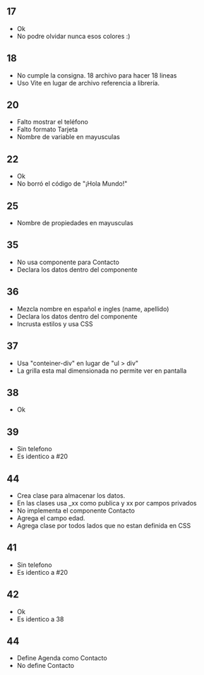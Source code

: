 ## 17
* Ok
* No podre olvidar nunca esos colores :)

## 18
* No cumple la consigna. 18 archivo para hacer 18 lineas
* Uso Vite en lugar de archivo referencia a librería.

## 20
* Falto mostrar el teléfono
* Falto formato Tarjeta
* Nombre de variable en mayusculas

## 22
* Ok
* No borró el código de "¡Hola Mundo!"

## 25
* Nombre de propiedades en mayusculas

## 35
* No usa componente para Contacto
* Declara los datos dentro del componente

## 36
* Mezcla nombre en español e ingles (name, apellido)
* Declara los datos dentro del componente
* Incrusta estilos y usa CSS

## 37 
* Usa "conteiner-div" en lugar de "ul > div"
* La grilla esta mal dimensionada no permite ver en pantalla

## 38
* Ok

## 39
* Sin telefono
* Es identico a #20

## 44
* Crea clase para almacenar los datos. 
* En las clases usa _xx como publica y xx por campos privados
* No implementa el componente Contacto
* Agrega el campo edad.
* Agrega clase por todos lados que no estan definida en CSS

## 41
* Sin telefono
* Es identico a #20

## 42
* Ok 
* Es identico a 38

## 44
* Define Agenda como Contacto
* No define Contacto
